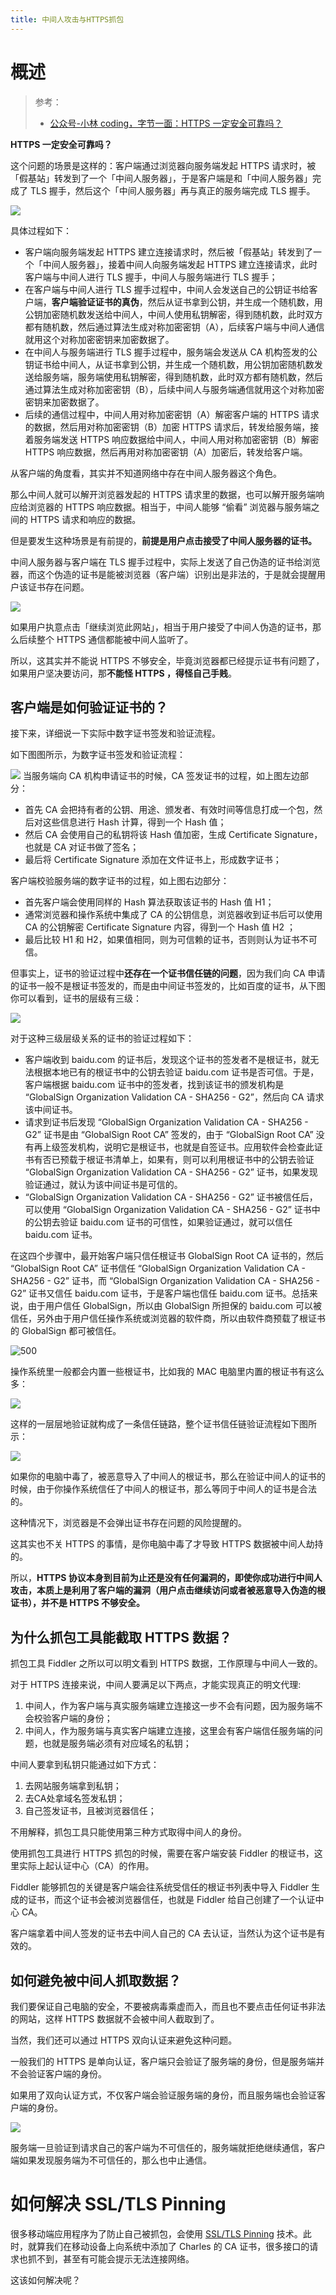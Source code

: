 ```yaml
---
title: 中间人攻击与HTTPS抓包
---
```


# 概述

> 参考：
> 
> - [公众号-小林 coding，字节一面：HTTPS 一定安全可靠吗？](https://mp.weixin.qq.com/s/IYZrtK7pJTeCOBwY-sC9HA)

**HTTPS 一定安全可靠吗？**

这个问题的场景是这样的：客户端通过浏览器向服务端发起 HTTPS 请求时，被「假基站」转发到了一个「中间人服务器」，于是客户端是和「中间人服务器」完成了 TLS 握手，然后这个「中间人服务器」再与真正的服务端完成 TLS 握手。

![](https://mmbiz.qpic.cn/mmbiz_png/J0g14CUwaZf0Dm1SNmvUayxCflHTROibNicwUSq8LhcU0v5GWmgbAfafNE9hhWWR21UBeUSemHqPicHPynYS0A9CA/640?wx_fmt=png)

具体过程如下：

*   客户端向服务端发起 HTTPS 建立连接请求时，然后被「假基站」转发到了一个「中间人服务器」，接着中间人向服务端发起 HTTPS 建立连接请求，此时客户端与中间人进行 TLS 握手，中间人与服务端进行 TLS 握手；
*   在客户端与中间人进行 TLS 握手过程中，中间人会发送自己的公钥证书给客户端，**客户端验证证书的真伪**，然后从证书拿到公钥，并生成一个随机数，用公钥加密随机数发送给中间人，中间人使用私钥解密，得到随机数，此时双方都有随机数，然后通过算法生成对称加密密钥（A），后续客户端与中间人通信就用这个对称加密密钥来加密数据了。
*   在中间人与服务端进行 TLS 握手过程中，服务端会发送从 CA 机构签发的公钥证书给中间人，从证书拿到公钥，并生成一个随机数，用公钥加密随机数发送给服务端，服务端使用私钥解密，得到随机数，此时双方都有随机数，然后通过算法生成对称加密密钥（B），后续中间人与服务端通信就用这个对称加密密钥来加密数据了。
*   后续的通信过程中，中间人用对称加密密钥（A）解密客户端的 HTTPS 请求的数据，然后用对称加密密钥（B）加密 HTTPS 请求后，转发给服务端，接着服务端发送 HTTPS 响应数据给中间人，中间人用对称加密密钥（B）解密 HTTPS 响应数据，然后再用对称加密密钥（A）加密后，转发给客户端。

从客户端的角度看，其实并不知道网络中存在中间人服务器这个角色。

那么中间人就可以解开浏览器发起的 HTTPS 请求里的数据，也可以解开服务端响应给浏览器的 HTTPS 响应数据。相当于，中间人能够 “偷看” 浏览器与服务端之间的 HTTPS 请求和响应的数据。

但是要发生这种场景是有前提的，**前提是用户点击接受了中间人服务器的证书。** 

中间人服务器与客户端在 TLS 握手过程中，实际上发送了自己伪造的证书给浏览器，而这个伪造的证书是能被浏览器（客户端）识别出是非法的，于是就会提醒用户该证书存在问题。

![](https://mmbiz.qpic.cn/mmbiz_png/J0g14CUwaZf0Dm1SNmvUayxCflHTROibNzricwiaRlwzuc1CUqXYTYEapwDNUybxhiaWfofHt7LSuzC4cFdYvwcJoA/640?wx_fmt=png)

如果用户执意点击「继续浏览此网站」，相当于用户接受了中间人伪造的证书，那么后续整个 HTTPS 通信都能被中间人监听了。

所以，这其实并不能说 HTTPS 不够安全，毕竟浏览器都已经提示证书有问题了，如果用户坚决要访问，那**不能怪 HTTPS ，得怪自己手贱**。

客户端是如何验证证书的？
------------

接下来，详细说一下实际中数字证书签发和验证流程。

如下图图所示，为数字证书签发和验证流程：

![](https://mmbiz.qpic.cn/mmbiz_png/J0g14CUwaZf0Dm1SNmvUayxCflHTROibNMxlSGIfI1kiav1TwxTK6ZtGiaCiaygM3g0fFnPYo3n9atZlbhvpkWt77Q/640?wx_fmt=png)
当服务端向 CA 机构申请证书的时候，CA 签发证书的过程，如上图左边部分：

*   首先 CA 会把持有者的公钥、用途、颁发者、有效时间等信息打成一个包，然后对这些信息进行 Hash 计算，得到一个 Hash 值；
*   然后 CA 会使用自己的私钥将该 Hash 值加密，生成 Certificate Signature，也就是 CA 对证书做了签名；
*   最后将 Certificate Signature 添加在文件证书上，形成数字证书；

客户端校验服务端的数字证书的过程，如上图右边部分：

*   首先客户端会使用同样的 Hash 算法获取该证书的 Hash 值 H1；
*   通常浏览器和操作系统中集成了 CA 的公钥信息，浏览器收到证书后可以使用 CA 的公钥解密 Certificate Signature 内容，得到一个 Hash 值 H2 ；
*   最后比较 H1 和 H2，如果值相同，则为可信赖的证书，否则则认为证书不可信。

但事实上，证书的验证过程中**还存在一个证书信任链的问题**，因为我们向 CA 申请的证书一般不是根证书签发的，而是由中间证书签发的，比如百度的证书，从下图你可以看到，证书的层级有三级：

![](https://mmbiz.qpic.cn/mmbiz_png/J0g14CUwaZf0Dm1SNmvUayxCflHTROibNVINCkWDhqk7OiaibpvuUnYAt2GXtShM9z5bWCG1TSZH6LzzylakSk83w/640?wx_fmt=png)

对于这种三级层级关系的证书的验证过程如下：

*   客户端收到 baidu.com 的证书后，发现这个证书的签发者不是根证书，就无法根据本地已有的根证书中的公钥去验证 baidu.com 证书是否可信。于是，客户端根据 baidu.com 证书中的签发者，找到该证书的颁发机构是 “GlobalSign Organization Validation CA - SHA256 - G2”，然后向 CA 请求该中间证书。
*   请求到证书后发现 “GlobalSign Organization Validation CA - SHA256 - G2” 证书是由 “GlobalSign Root CA” 签发的，由于 “GlobalSign Root CA” 没有再上级签发机构，说明它是根证书，也就是自签证书。应用软件会检查此证书有否已预载于根证书清单上，如果有，则可以利用根证书中的公钥去验证 “GlobalSign Organization Validation CA - SHA256 - G2” 证书，如果发现验证通过，就认为该中间证书是可信的。
*   “GlobalSign Organization Validation CA - SHA256 - G2” 证书被信任后，可以使用 “GlobalSign Organization Validation CA - SHA256 - G2” 证书中的公钥去验证 baidu.com 证书的可信性，如果验证通过，就可以信任 baidu.com 证书。

在这四个步骤中，最开始客户端只信任根证书 GlobalSign Root CA 证书的，然后 “GlobalSign Root CA” 证书信任 “GlobalSign Organization Validation CA - SHA256 - G2” 证书，而 “GlobalSign Organization Validation CA - SHA256 - G2” 证书又信任 baidu.com 证书，于是客户端也信任 baidu.com 证书。总括来说，由于用户信任 GlobalSign，所以由 GlobalSign 所担保的 baidu.com 可以被信任，另外由于用户信任操作系统或浏览器的软件商，所以由软件商预载了根证书的 GlobalSign 都可被信任。

![500](https://mmbiz.qpic.cn/mmbiz_png/J0g14CUwaZf0Dm1SNmvUayxCflHTROibNIPhXyF7S1WDIbuUbGwgLjwr47iau48ape1H3GYg8B0hDEKeqdz7xZgg/640?wx_fmt=png)

操作系统里一般都会内置一些根证书，比如我的 MAC 电脑里内置的根证书有这么多：

![](https://mmbiz.qpic.cn/mmbiz_png/J0g14CUwaZf0Dm1SNmvUayxCflHTROibNloHzrlsep6vZgNvz8sA8LDBHnAWyErqcpicRM6kovSB5L3IQcjdD5aw/640?wx_fmt=png)

这样的一层层地验证就构成了一条信任链路，整个证书信任链验证流程如下图所示：

![](https://mmbiz.qpic.cn/mmbiz_png/J0g14CUwaZf0Dm1SNmvUayxCflHTROibNFruFDENMpzLgnfRH9T8uN0TAOItwoqia9mXLNLsE7UErltjyBu2zicNQ/640?wx_fmt=png)

如果你的电脑中毒了，被恶意导入了中间人的根证书，那么在验证中间人的证书的时候，由于你操作系统信任了中间人的根证书，那么等同于中间人的证书是合法的。

这种情况下，浏览器是不会弹出证书存在问题的风险提醒的。

这其实也不关 HTTPS 的事情，是你电脑中毒了才导致 HTTPS 数据被中间人劫持的。

所以，**HTTPS 协议本身到目前为止还是没有任何漏洞的，即使你成功进行中间人攻击，本质上是利用了客户端的漏洞（用户点击继续访问或者被恶意导入伪造的根证书），并不是 HTTPS 不够安全。** 

为什么抓包工具能截取 HTTPS 数据？
--------------------

抓包工具 Fiddler 之所以可以明文看到 HTTPS 数据，工作原理与中间人一致的。

对于 HTTPS 连接来说，中间人要满足以下两点，才能实现真正的明文代理:

1.  中间人，作为客户端与真实服务端建立连接这一步不会有问题，因为服务端不会校验客户端的身份；
2.  中间人，作为服务端与真实客户端建立连接，这里会有客户端信任服务端的问题，也就是服务端必须有对应域名的私钥；

中间人要拿到私钥只能通过如下方式：

1.  去网站服务端拿到私钥；
2.  去CA处拿域名签发私钥；
3.  自己签发证书，且被浏览器信任；

不用解释，抓包工具只能使用第三种方式取得中间人的身份。

使用抓包工具进行 HTTPS 抓包的时候，需要在客户端安装 Fiddler 的根证书，这里实际上起认证中心（CA）的作用。

Fiddler 能够抓包的关键是客户端会往系统受信任的根证书列表中导入 Fiddler 生成的证书，而这个证书会被浏览器信任，也就是 Fiddler 给自己创建了一个认证中心 CA。

客户端拿着中间人签发的证书去中间人自己的 CA 去认证，当然认为这个证书是有效的。

如何避免被中间人抓取数据？
-------------

我们要保证自己电脑的安全，不要被病毒乘虚而入，而且也不要点击任何证书非法的网站，这样 HTTPS 数据就不会被中间人截取到了。

当然，我们还可以通过 HTTPS 双向认证来避免这种问题。

一般我们的 HTTPS 是单向认证，客户端只会验证了服务端的身份，但是服务端并不会验证客户端的身份。

如果用了双向认证方式，不仅客户端会验证服务端的身份，而且服务端也会验证客户端的身份。

![](https://mmbiz.qpic.cn/mmbiz_png/J0g14CUwaZf0Dm1SNmvUayxCflHTROibNccBibe4MEf260dWmCfGnvHgz7iaZza3s1Sq6UwibbuGickDfMIcwAlGBGQ/640?wx_fmt=png)

服务端一旦验证到请求自己的客户端为不可信任的，服务端就拒绝继续通信，客户端如果发现服务端为不可信任的，那么也中止通信。

# 如何解决 SSL/TLS Pinning

很多移动端应用程序为了防止自己被抓包，会使用 [SSL/TLS Pinning](docs/7.信息安全/Cryptography/公开密钥加密/证书%20与%20PKI/SSL_TLS%20Pinning.md) 技术。此时，就算我们在移动设备上向系统中添加了 Charles 的 CA 证书，很多接口的请求也抓不到，甚至有可能会提示无法连接网络。

这该如何解决呢？
